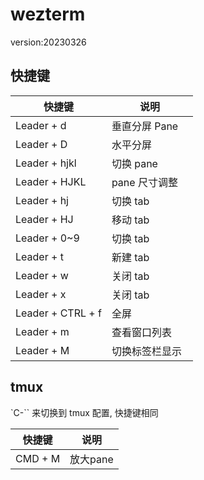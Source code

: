 # wezterm 

version:20230326

## 快捷键

快捷键         | 说明
---------------|----------------
Leader + d        | 垂直分屏 Pane
Leader + D        | 水平分屏
Leader + hjkl     | 切换 pane
Leader + HJKL     | pane 尺寸调整　
Leader + hj       | 切换 tab
Leader + HJ       | 移动 tab
Leader + 0~9      | 切换 tab
Leader + t        | 新建 tab
Leader + w        | 关闭 tab
Leader + x        | 关闭 tab
Leader + CTRL + f | 全屏
Leader + m        | 查看窗口列表
Leader + M        | 切换标签栏显示

## tmux 

`C-\`` 来切换到 tmux 配置, 快捷键相同

快捷键         | 说明
---------------|----------------
CMD + M        | 放大pane

